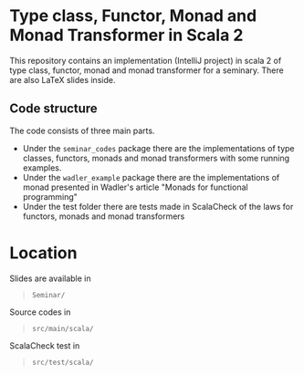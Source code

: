 # Type class, Functor, Monad and Monad Transformer in Scala 2

This repository contains an implementation (IntelliJ project) in scala 2 of type class, functor, monad and monad transformer for a seminary. 
There are also LaTeX slides inside. 

## Code structure
The code consists of three main parts.
+ Under the `seminar_codes` package there are the implementations of type classes, functors, monads and monad transformers with some running examples.
+ Under the `wadler_example` package there are the implementations of monad presented in Wadler's article "Monads for functional programming"
+ Under the test folder there are tests made in ScalaCheck of the laws for functors, monads and monad transformers

# Location

Slides are available in

> `Seminar/`

Source codes in

> `src/main/scala/`

ScalaCheck test in

> `src/test/scala/`
